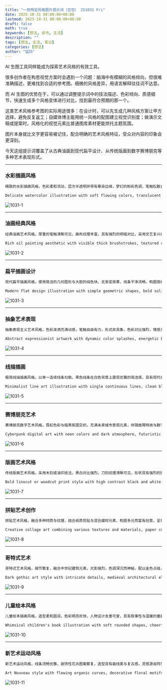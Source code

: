 ```yaml
---
title: "一些特定风格图片提示词（豆包） 251031 Fri"
date: 2025-10-31 08:00:00+08:00
lastmod: 2025-10-31 08:00:00+08:00
draft: false
math: true
keywords: [想法, 读书, 生活]
description: ""
tags: [想法, 生活, 笔记]
categories: [想法]
author: "猛犸"
---
```


AI 生图工具同样能成为探索艺术风格的有效工具。

很多创作者在构思视觉方案时会遇到一个问题：脑海中有模糊的风格倾向，但很难准确描述，更难找到合适的参考图。细微的风格差异，用语言解释往往词不达意。

而 AI 生图的优势在于，可以通过调整提示词中的技法描述、色彩倾向、质感细节，快速生成多个风格变体进行对比，找到最符合预期的那一个。

这类艺术风格参考图的实际用途很多：在设计时，可以先生成几种风格方案让甲方选择，避免反复返工；自媒体博主能用统一风格的配图建立视觉识别度；做演示文稿或提案时，风格化的视觉元素比普通图库素材更能烘托主题氛围。

图片本身就比文字更容易被记住，配合明确的艺术风格特征，受众对内容的印象会更深刻。

今天这组提示词覆盖了从古典油画到现代扁平设计、从传统版画到数字赛博朋克等多种艺术表现形式。

---

### 水彩插画风格

```markdown
精致的水彩插画风格，色彩柔和流动，层次半透明并带有晕染边缘，梦幻的粉彩色调，笔触松散自然，画纸质感可见，整体呈现轻盈而空灵的艺术美感。高清，4K 分辨率。
```

```markdown
Delicate watercolor illustration with soft flowing colors, translucent layers and bleeding edges, dreamy pastel palette, loose brushwork, artistic paper texture visible, gentle and ethereal aesthetic. High definition, 4K resolution.
```

![1031-1](https://1-1256632535.cos.ap-beijing.myqcloud.com/img/1031-1.png)

---

### 油画经典风格

```markdown
经典油画艺术风格，厚重的笔触清晰可见，画布纹理丰富，具有强烈的明暗对比，采用文艺复兴或巴洛克时期的构图手法，营造出永恒的艺术氛围与戏剧性光影效果。高清，4K 分辨率。
```

```markdown
Rich oil painting aesthetic with visible thick brushstrokes, textured canvas surface, dramatic chiaroscuro lighting, classical fine art style, Renaissance or Baroque inspired composition, timeless artistic mood. High definition, 4K resolution.
```

![1031-2](https://1-1256632535.cos.ap-beijing.myqcloud.com/img/1031-2.png)

---

### 扁平插画设计

```markdown
现代扁平插画风格，使用简洁的几何图形与大胆的纯色块，无渐变效果，线条干净流畅，构图简约现代，体现出当代平面设计的友好与亲和美感。高清，4K 分辨率。
```

```markdown
Modern flat design illustration with simple geometric shapes, bold solid colors without gradients, clean lines and minimalist composition, contemporary graphic design style, friendly and approachable aesthetic. High definition, 4K resolution.
```

![1031-3](https://1-1256632535.cos.ap-beijing.myqcloud.com/img/1031-3.png)

---

### 抽象艺术表现

```markdown
抽象表现主义艺术风格，色彩泼洒充满动感，笔触自由有力，形式非具象，色彩对比强烈，情感充沛且富有自发性，展现出现代艺术的能量与张力。高清，4K 分辨率。
```

```markdown
Abstract expressionist artwork with dynamic color splashes, energetic brushstrokes, non-representational forms, vibrant color contrasts, emotional and spontaneous aesthetic, modern contemporary art style. High definition, 4K resolution.
```

![1031-4](https://1-1256632535.cos.ap-beijing.myqcloud.com/img/1031-4.png)

---

### 线描插画

```markdown
极简线描插画风格，以单一连续线条勾勒，黑色线条在白色背景上展现优雅的简洁感，具有现代素描艺术气质，表达精致与克制的视觉美感。高清，4K 分辨率。
```

```markdown
Minimalist line art illustration with single continuous lines, clean black strokes on white background, elegant simplicity, modern artistic sketch style, sophisticated and refined aesthetic. High definition, 4K resolution.
```

![1031-5](https://1-1256632535.cos.ap-beijing.myqcloud.com/img/1031-5.png)

---

### 赛博朋克艺术

```markdown
赛博朋克数字艺术风格，霓虹色彩与暗黑氛围交织，充满未来城市景观元素，伴随故障特效与数字噪点，营造出高科技反乌托邦的视觉冲击力。高清，4K 分辨率。
```

```markdown
Cyberpunk digital art with neon colors and dark atmosphere, futuristic cityscape elements, glitch effects and digital noise, sci-fi technological aesthetic, dystopian and high-tech mood. High definition, 4K resolution.
```

![1031-6](https://1-1256632535.cos.ap-beijing.myqcloud.com/img/1031-6.png)

---

### 版画艺术风格

```markdown
传统版画艺术风格，采用木刻或油印技法，黑白对比强烈，刀刻纹理清晰可见，形状具有强烈的图形感，呈现出经典的工艺美术气息与视觉冲击。高清，4K 分辨率。
```

```markdown
Bold linocut or woodcut print style with high contrast black and white, carved texture visible, strong graphic shapes, traditional printmaking aesthetic, powerful and striking visual impact. High definition, 4K resolution.
```

![1031-7](https://1-1256632535.cos.ap-beijing.myqcloud.com/img/1031-7.png)

---

### 拼贴艺术创作

```markdown
拼贴艺术风格，融合多种材质与纹理，结合纸质剪贴与混合媒材元素，构图多元而富有创意，呈现手工制作的趣味与艺术性。高清，4K 分辨率。
```

```markdown
Creative collage art combining various textures and materials, paper cutouts and mixed media elements, eclectic composition, handmade craft aesthetic, playful and artistic mood. High definition, 4K resolution.
```

![1031-8](https://1-1256632535.cos.ap-beijing.myqcloud.com/img/1031-8.png)

---

### 哥特式艺术

```markdown
哥特式艺术风格，细节繁复，融合中世纪建筑元素，光影强烈，色调深沉而神秘，配以金色点缀，整体气氛华丽而庄严。高清，4K 分辨率。
```

```markdown
Dark gothic art style with intricate details, medieval architectural elements, dramatic shadows and moody atmosphere, rich deep colors with gold accents, mysterious and ornate aesthetic. High definition, 4K resolution.
```

![1031-9](https://1-1256632535.cos.ap-beijing.myqcloud.com/img/1031-9.png)

---

### 儿童绘本风格

```markdown
儿童绘本插画风格，造型柔和圆润，色彩明亮欢快，人物设计友善可爱，具有叙事性与温暖的童趣氛围，适合故事场景表达。高清，4K 分辨率。
```

```markdown
Whimsical children's book illustration with soft rounded shapes, cheerful bright colors, friendly character design, storybook narrative quality, warm and innocent aesthetic. High definition, 4K resolution.
```

![1031-10](https://1-1256632535.cos.ap-beijing.myqcloud.com/img/1031-10.png)

---

### 新艺术运动风格

```markdown
新艺术运动风格，线条流畅优雅，装饰性花卉图案繁复，造型具有曲线美与复古感，灵感源自阿尔丰斯·慕夏的海报艺术，展现优雅的美好年代气质。高清，4K 分辨率。
```

```markdown
Art Nouveau style with flowing organic curves, decorative floral motifs, elegant stylized forms, vintage poster aesthetic, Alphonse Mucha inspired ornamental details, sophisticated Belle Époque mood. High definition, 4K resolution.
```

![1031-11](https://1-1256632535.cos.ap-beijing.myqcloud.com/img/1031-11.png)
